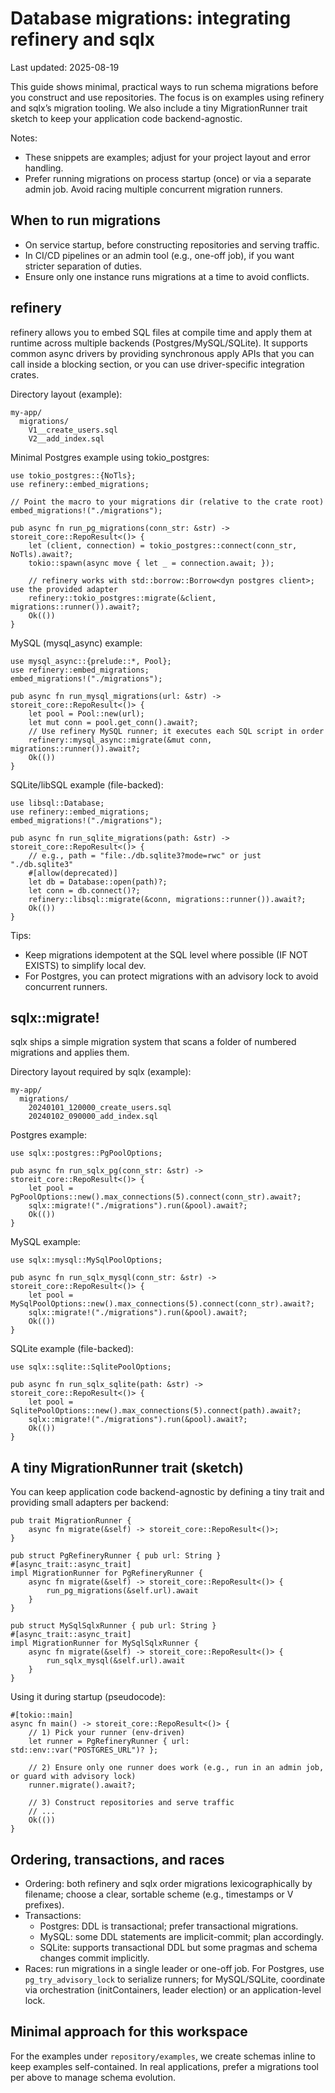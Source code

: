 # Database migrations: integrating refinery and sqlx

Last updated: 2025-08-19

This guide shows minimal, practical ways to run schema migrations before you construct and use repositories. The focus is on examples using refinery and sqlx’s migration tooling. We also include a tiny MigrationRunner trait sketch to keep your application code backend-agnostic.

Notes:
- These snippets are examples; adjust for your project layout and error handling.
- Prefer running migrations on process startup (once) or via a separate admin job. Avoid racing multiple concurrent migration runners.

## When to run migrations

- On service startup, before constructing repositories and serving traffic.
- In CI/CD pipelines or an admin tool (e.g., one-off job), if you want stricter separation of duties.
- Ensure only one instance runs migrations at a time to avoid conflicts.

## refinery

refinery allows you to embed SQL files at compile time and apply them at runtime across multiple backends (Postgres/MySQL/SQLite). It supports common async drivers by providing synchronous apply APIs that you can call inside a blocking section, or you can use driver-specific integration crates.

Directory layout (example):
```
my-app/
  migrations/
    V1__create_users.sql
    V2__add_index.sql
```

Minimal Postgres example using tokio_postgres:
```ignore
use tokio_postgres::{NoTls};
use refinery::embed_migrations;

// Point the macro to your migrations dir (relative to the crate root)
embed_migrations!("./migrations");

pub async fn run_pg_migrations(conn_str: &str) -> storeit_core::RepoResult<()> {
    let (client, connection) = tokio_postgres::connect(conn_str, NoTls).await?;
    tokio::spawn(async move { let _ = connection.await; });

    // refinery works with std::borrow::Borrow<dyn postgres client>; use the provided adapter
    refinery::tokio_postgres::migrate(&client, migrations::runner()).await?;
    Ok(())
}
```

MySQL (mysql_async) example:
```ignore
use mysql_async::{prelude::*, Pool};
use refinery::embed_migrations;
embed_migrations!("./migrations");

pub async fn run_mysql_migrations(url: &str) -> storeit_core::RepoResult<()> {
    let pool = Pool::new(url);
    let mut conn = pool.get_conn().await?;
    // Use refinery MySQL runner; it executes each SQL script in order
    refinery::mysql_async::migrate(&mut conn, migrations::runner()).await?;
    Ok(())
}
```

SQLite/libSQL example (file-backed):
```ignore
use libsql::Database;
use refinery::embed_migrations;
embed_migrations!("./migrations");

pub async fn run_sqlite_migrations(path: &str) -> storeit_core::RepoResult<()> {
    // e.g., path = "file:./db.sqlite3?mode=rwc" or just "./db.sqlite3"
    #[allow(deprecated)]
    let db = Database::open(path)?;
    let conn = db.connect()?;
    refinery::libsql::migrate(&conn, migrations::runner()).await?;
    Ok(())
}
```

Tips:
- Keep migrations idempotent at the SQL level where possible (IF NOT EXISTS) to simplify local dev.
- For Postgres, you can protect migrations with an advisory lock to avoid concurrent runners.

## sqlx::migrate!

sqlx ships a simple migration system that scans a folder of numbered migrations and applies them.

Directory layout required by sqlx (example):
```
my-app/
  migrations/
    20240101_120000_create_users.sql
    20240102_090000_add_index.sql
```

Postgres example:
```ignore
use sqlx::postgres::PgPoolOptions;

pub async fn run_sqlx_pg(conn_str: &str) -> storeit_core::RepoResult<()> {
    let pool = PgPoolOptions::new().max_connections(5).connect(conn_str).await?;
    sqlx::migrate!("./migrations").run(&pool).await?;
    Ok(())
}
```

MySQL example:
```ignore
use sqlx::mysql::MySqlPoolOptions;

pub async fn run_sqlx_mysql(conn_str: &str) -> storeit_core::RepoResult<()> {
    let pool = MySqlPoolOptions::new().max_connections(5).connect(conn_str).await?;
    sqlx::migrate!("./migrations").run(&pool).await?;
    Ok(())
}
```

SQLite example (file-backed):
```ignore
use sqlx::sqlite::SqlitePoolOptions;

pub async fn run_sqlx_sqlite(path: &str) -> storeit_core::RepoResult<()> {
    let pool = SqlitePoolOptions::new().max_connections(5).connect(path).await?;
    sqlx::migrate!("./migrations").run(&pool).await?;
    Ok(())
}
```

## A tiny MigrationRunner trait (sketch)

You can keep application code backend-agnostic by defining a tiny trait and providing small adapters per backend:

```ignore
pub trait MigrationRunner {
    async fn migrate(&self) -> storeit_core::RepoResult<()>;
}

pub struct PgRefineryRunner { pub url: String }
#[async_trait::async_trait]
impl MigrationRunner for PgRefineryRunner {
    async fn migrate(&self) -> storeit_core::RepoResult<()> {
        run_pg_migrations(&self.url).await
    }
}

pub struct MySqlSqlxRunner { pub url: String }
#[async_trait::async_trait]
impl MigrationRunner for MySqlSqlxRunner {
    async fn migrate(&self) -> storeit_core::RepoResult<()> {
        run_sqlx_mysql(&self.url).await
    }
}
```

Using it during startup (pseudocode):
```ignore
#[tokio::main]
async fn main() -> storeit_core::RepoResult<()> {
    // 1) Pick your runner (env-driven)
    let runner = PgRefineryRunner { url: std::env::var("POSTGRES_URL")? };

    // 2) Ensure only one runner does work (e.g., run in an admin job, or guard with advisory lock)
    runner.migrate().await?;

    // 3) Construct repositories and serve traffic
    // ...
    Ok(())
}
```

## Ordering, transactions, and races

- Ordering: both refinery and sqlx order migrations lexicographically by filename; choose a clear, sortable scheme (e.g., timestamps or V<N> prefixes).
- Transactions:
  - Postgres: DDL is transactional; prefer transactional migrations.
  - MySQL: some DDL statements are implicit-commit; plan accordingly.
  - SQLite: supports transactional DDL but some pragmas and schema changes commit implicitly.
- Races: run migrations in a single leader or one-off job. For Postgres, use `pg_try_advisory_lock` to serialize runners; for MySQL/SQLite, coordinate via orchestration (initContainers, leader election) or an application-level lock.

## Minimal approach for this workspace

For the examples under `repository/examples`, we create schemas inline to keep examples self-contained. In real applications, prefer a migrations tool per above to manage schema evolution.
